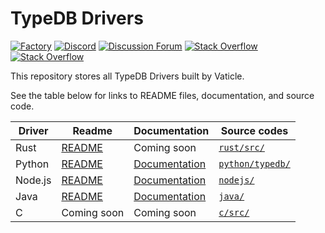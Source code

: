 # TypeDB Drivers

[![Factory](https://factory.vaticle.com/api/status/vaticle/typedb-driver/badge.svg)](https://factory.vaticle.com/vaticle/typedb-driver)
[![Discord](https://img.shields.io/discord/665254494820368395?color=7389D8&label=chat&logo=discord&logoColor=ffffff)](https://vaticle.com/discord)
[![Discussion Forum](https://img.shields.io/discourse/https/forum.typedb.com/topics.svg)](https://forum.typedb.com)
[![Stack Overflow](https://img.shields.io/badge/stackoverflow-typedb-796de3.svg)](https://stackoverflow.com/questions/tagged/typedb)
[![Stack Overflow](https://img.shields.io/badge/stackoverflow-typeql-3dce8c.svg)](https://stackoverflow.com/questions/tagged/typeql)

This repository stores all TypeDB Drivers built by Vaticle.

See the table below for links to README files, documentation, and source code.

| Driver  | Readme | Documentation | Source codes |
|---------|--------|---------------|--------------|
| Rust | [README](https://github.com/vaticle/typedb-driver/tree/development/rust/README.md) | Coming soon | [`rust/src/`](https://github.com/vaticle/typedb-driver/tree/development/rust/src) |
| Python | [README](https://github.com/vaticle/typedb-driver/tree/development/python/README.md) | [Documentation](https://typedb.com/docs/clients/2.x/python/python-overview) | [`python/typedb/`](https://github.com/vaticle/typedb-driver/tree/development/python/typedb) |
| Node.js | [README](https://github.com/vaticle/typedb-driver/tree/development/nodejs/README.md) | [Documentation](https://typedb.com/docs/clients/2.x/node-js/node-js-overview) | [`nodejs/`](https://github.com/vaticle/typedb-driver/tree/development/nodejs) |
| Java | [README](https://github.com/vaticle/typedb-driver/tree/development/java/README.md) | [Documentation](https://typedb.com/docs/clients/2.x/java/java-overview) | [`java/`](https://github.com/vaticle/typedb-driver/tree/development/java) |
| C | Coming soon | Coming soon | [`c/src/`](https://github.com/vaticle/typedb-driver/tree/development/c/src) |
